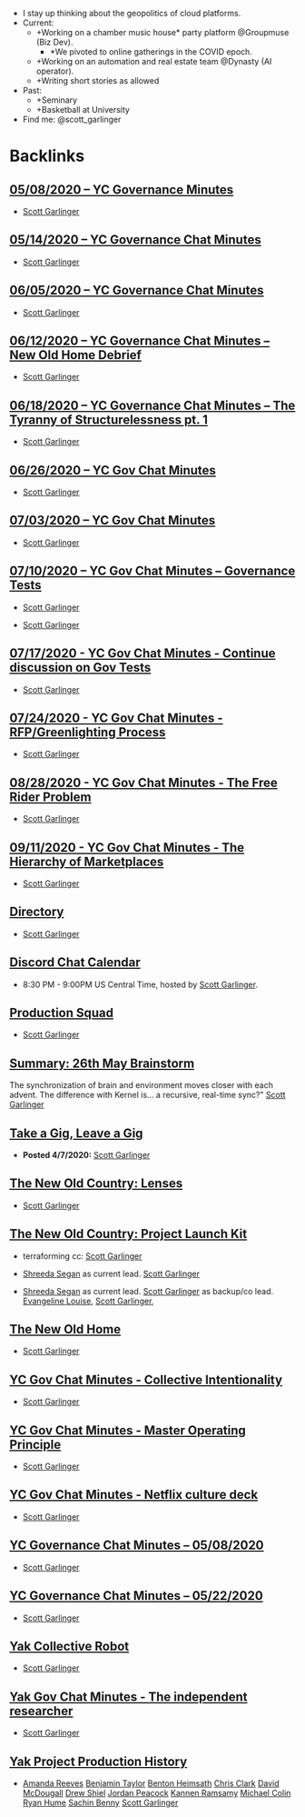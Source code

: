 - I stay up thinking about the geopolitics of cloud platforms.
- Current:
    - +Working on a chamber music house* party platform @Groupmuse (Biz Dev).
        - *We pivoted to online gatherings in the COVID epoch.
    - +Working on an automation and real estate team @Dynasty (AI operator).
    - +Writing short stories as allowed
- Past:
    - +Seminary
    - +Basketball at University
- Find me: @scott_garlinger

# Backlinks
## [05/08/2020 – YC Governance Minutes](<05/08/2020 – YC Governance Minutes.md>)
- [Scott Garlinger](<Scott Garlinger.md>)

## [05/14/2020 – YC Governance Chat Minutes](<05/14/2020 – YC Governance Chat Minutes.md>)
- [Scott Garlinger](<Scott Garlinger.md>)

## [06/05/2020 – YC Governance Chat Minutes](<06/05/2020 – YC Governance Chat Minutes.md>)
- [Scott Garlinger](<Scott Garlinger.md>)

## [06/12/2020 – YC Governance Chat Minutes – New Old Home Debrief](<06/12/2020 – YC Governance Chat Minutes – New Old Home Debrief.md>)
- [Scott Garlinger](<Scott Garlinger.md>)

## [06/18/2020 – YC Governance Chat Minutes – The Tyranny of Structurelessness pt. 1](<06/18/2020 – YC Governance Chat Minutes – The Tyranny of Structurelessness pt. 1.md>)
- [Scott Garlinger](<Scott Garlinger.md>)

## [06/26/2020 – YC Gov Chat Minutes](<06/26/2020 – YC Gov Chat Minutes.md>)
- [Scott Garlinger](<Scott Garlinger.md>)

## [07/03/2020 – YC Gov Chat Minutes](<07/03/2020 – YC Gov Chat Minutes.md>)
- [Scott Garlinger](<Scott Garlinger.md>)

## [07/10/2020 – YC Gov Chat Minutes – Governance Tests](<07/10/2020 – YC Gov Chat Minutes – Governance Tests.md>)
- [Scott Garlinger](<Scott Garlinger.md>)

- [Scott Garlinger](<Scott Garlinger.md>)

## [07/17/2020 - YC Gov Chat Minutes - Continue discussion on Gov Tests ](<07/17/2020 - YC Gov Chat Minutes - Continue discussion on Gov Tests .md>)
- [Scott Garlinger](<Scott Garlinger.md>)

## [07/24/2020 - YC Gov Chat Minutes - RFP/Greenlighting Process](<07/24/2020 - YC Gov Chat Minutes - RFP/Greenlighting Process.md>)
- [Scott Garlinger](<Scott Garlinger.md>)

## [08/28/2020 - YC Gov Chat Minutes - The Free Rider Problem](<08/28/2020 - YC Gov Chat Minutes - The Free Rider Problem.md>)
- [Scott Garlinger](<Scott Garlinger.md>)

## [09/11/2020 - YC Gov Chat Minutes - The Hierarchy of Marketplaces](<09/11/2020 - YC Gov Chat Minutes - The Hierarchy of Marketplaces.md>)
- [Scott Garlinger](<Scott Garlinger.md>)

## [Directory](<Directory.md>)
- [Scott Garlinger](<Scott Garlinger.md>)

## [Discord Chat Calendar](<Discord Chat Calendar.md>)
- 8:30 PM - 9:00PM US Central Time, hosted by [Scott Garlinger](<Scott Garlinger.md>).

## [Production Squad](<Production Squad.md>)
- [Scott Garlinger](<Scott Garlinger.md>)

## [Summary: 26th May Brainstorm](<Summary: 26th May Brainstorm.md>)
The synchronization of brain and environment moves closer with each advent. The difference with Kernel is... a recursive, real-time sync?" [Scott Garlinger](<Scott Garlinger.md>)

## [Take a Gig, Leave a Gig](<Take a Gig, Leave a Gig.md>)
- **Posted 4/7/2020:** [Scott Garlinger](<Scott Garlinger.md>)

## [The New Old Country: Lenses](<The New Old Country: Lenses.md>)
- [Scott Garlinger](<Scott Garlinger.md>)

## [The New Old Country: Project Launch Kit](<The New Old Country: Project Launch Kit.md>)
- terraforming cc: [Scott Garlinger](<Scott Garlinger.md>)

- [Shreeda Segan](<Shreeda Segan.md>) as current lead. [Scott Garlinger](<Scott Garlinger.md>)

- [Shreeda Segan](<Shreeda Segan.md>) as current lead. [Scott Garlinger](<Scott Garlinger.md>) as backup/co lead. [Evangeline Louise](<Evangeline Louise.md>), [Scott Garlinger](<Scott Garlinger.md>),

## [The New Old Home](<The New Old Home.md>)
- [Scott Garlinger](<Scott Garlinger.md>)

## [YC Gov Chat Minutes - Collective Intentionality](<YC Gov Chat Minutes - Collective Intentionality.md>)
- [Scott Garlinger](<Scott Garlinger.md>)

## [YC Gov Chat Minutes - Master Operating Principle](<YC Gov Chat Minutes - Master Operating Principle.md>)
- [Scott Garlinger](<Scott Garlinger.md>)

## [YC Gov Chat Minutes - Netflix culture deck](<YC Gov Chat Minutes - Netflix culture deck.md>)
- [Scott Garlinger](<Scott Garlinger.md>)

## [YC Governance Chat Minutes – 05/08/2020](<YC Governance Chat Minutes – 05/08/2020.md>)
- [Scott Garlinger](<Scott Garlinger.md>)

## [YC Governance Chat Minutes – 05/22/2020](<YC Governance Chat Minutes – 05/22/2020.md>)
- [Scott Garlinger](<Scott Garlinger.md>)

## [Yak Collective Robot](<Yak Collective Robot.md>)
- [Scott Garlinger](<Scott Garlinger.md>)

## [Yak Gov Chat Minutes - The independent researcher](<Yak Gov Chat Minutes - The independent researcher.md>)
- [Scott Garlinger](<Scott Garlinger.md>)

## [Yak Project Production History](<Yak Project Production History.md>)
- [Amanda Reeves](<Amanda Reeves.md>) [Benjamin Taylor](<Benjamin Taylor.md>) [Benton Heimsath](<Benton Heimsath.md>) [Chris Clark](<Chris Clark.md>) [David McDougall](<David McDougall.md>) [Drew Shiel](<Drew Shiel.md>) [Jordan Peacock](<Jordan Peacock.md>) [Kannen Ramsamy](<Kannen Ramsamy.md>) [Michael Colin](<Michael Colin.md>) [Ryan Hume](<Ryan Hume.md>) [Sachin Benny](<Sachin Benny.md>) [Scott Garlinger](<Scott Garlinger.md>)

